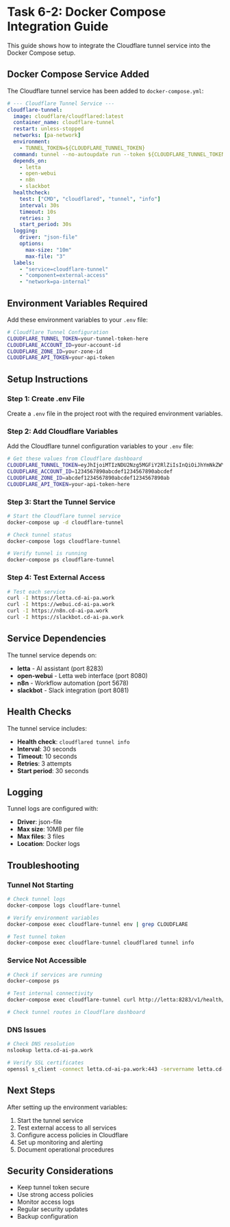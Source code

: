 # Task 6-2: Docker Compose Integration Guide

This guide shows how to integrate the Cloudflare tunnel service into the Docker Compose setup.

## Docker Compose Service Added

The Cloudflare tunnel service has been added to `docker-compose.yml`:

```yaml
# --- Cloudflare Tunnel Service ---
cloudflare-tunnel:
  image: cloudflare/cloudflared:latest
  container_name: cloudflare-tunnel
  restart: unless-stopped
  networks: [pa-network]
  environment:
    - TUNNEL_TOKEN=${CLOUDFLARE_TUNNEL_TOKEN}
  command: tunnel --no-autoupdate run --token ${CLOUDFLARE_TUNNEL_TOKEN}
  depends_on:
    - letta
    - open-webui
    - n8n
    - slackbot
  healthcheck:
    test: ["CMD", "cloudflared", "tunnel", "info"]
    interval: 30s
    timeout: 10s
    retries: 3
    start_period: 30s
  logging:
    driver: "json-file"
    options:
      max-size: "10m"
      max-file: "3"
  labels:
    - "service=cloudflare-tunnel"
    - "component=external-access"
    - "network=pa-internal"
```

## Environment Variables Required

Add these environment variables to your `.env` file:

```bash
# Cloudflare Tunnel Configuration
CLOUDFLARE_TUNNEL_TOKEN=your-tunnel-token-here
CLOUDFLARE_ACCOUNT_ID=your-account-id
CLOUDFLARE_ZONE_ID=your-zone-id
CLOUDFLARE_API_TOKEN=your-api-token
```

## Setup Instructions

### Step 1: Create .env File
Create a `.env` file in the project root with the required environment variables.

### Step 2: Add Cloudflare Variables
Add the Cloudflare tunnel configuration variables to your `.env` file:

```bash
# Get these values from Cloudflare dashboard
CLOUDFLARE_TUNNEL_TOKEN=eyJhIjoiMTIzNDU2Nzg5MGFiY2RlZiIsInQiOiJhYmNkZWYxMjM0NTY3ODkiLCJzIjoiMTIzNDU2Nzg5MGFiY2RlZiJ9
CLOUDFLARE_ACCOUNT_ID=1234567890abcdef1234567890abcdef
CLOUDFLARE_ZONE_ID=abcdef1234567890abcdef1234567890ab
CLOUDFLARE_API_TOKEN=your-api-token-here
```

### Step 3: Start the Tunnel Service
```bash
# Start the Cloudflare tunnel service
docker-compose up -d cloudflare-tunnel

# Check tunnel status
docker-compose logs cloudflare-tunnel

# Verify tunnel is running
docker-compose ps cloudflare-tunnel
```

### Step 4: Test External Access
```bash
# Test each service
curl -I https://letta.cd-ai-pa.work
curl -I https://webui.cd-ai-pa.work
curl -I https://n8n.cd-ai-pa.work
curl -I https://slackbot.cd-ai-pa.work
```

## Service Dependencies

The tunnel service depends on:
- **letta** - AI assistant (port 8283)
- **open-webui** - Letta web interface (port 8080)
- **n8n** - Workflow automation (port 5678)
- **slackbot** - Slack integration (port 8081)

## Health Checks

The tunnel service includes:
- **Health check**: `cloudflared tunnel info`
- **Interval**: 30 seconds
- **Timeout**: 10 seconds
- **Retries**: 3 attempts
- **Start period**: 30 seconds

## Logging

Tunnel logs are configured with:
- **Driver**: json-file
- **Max size**: 10MB per file
- **Max files**: 3 files
- **Location**: Docker logs

## Troubleshooting

### Tunnel Not Starting
```bash
# Check tunnel logs
docker-compose logs cloudflare-tunnel

# Verify environment variables
docker-compose exec cloudflare-tunnel env | grep CLOUDFLARE

# Test tunnel token
docker-compose exec cloudflare-tunnel cloudflared tunnel info
```

### Service Not Accessible
```bash
# Check if services are running
docker-compose ps

# Test internal connectivity
docker-compose exec cloudflare-tunnel curl http://letta:8283/v1/health/

# Check tunnel routes in Cloudflare dashboard
```

### DNS Issues
```bash
# Check DNS resolution
nslookup letta.cd-ai-pa.work

# Verify SSL certificates
openssl s_client -connect letta.cd-ai-pa.work:443 -servername letta.cd-ai-pa.work
```

## Next Steps

After setting up the environment variables:
1. Start the tunnel service
2. Test external access to all services
3. Configure access policies in Cloudflare
4. Set up monitoring and alerting
5. Document operational procedures

## Security Considerations

- Keep tunnel token secure
- Use strong access policies
- Monitor access logs
- Regular security updates
- Backup configuration
